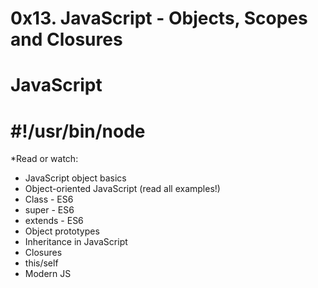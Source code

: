 # 0x13. JavaScript - Objects, Scopes and Closures

# JavaScript
# #!/usr/bin/node

*Read or watch:

- JavaScript object basics
- Object-oriented JavaScript (read all examples!)
- Class - ES6
- super - ES6
- extends - ES6
- Object prototypes
- Inheritance in JavaScript
- Closures
- this/self
- Modern JS
